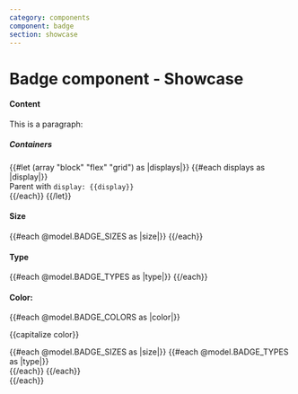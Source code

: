 ```yaml
---
category: components
component: badge
section: showcase
---
```


<h1>Badge component - Showcase</h1>

<section data-test-percy data-section="showcase">
  
  <h4 class="dummy-h4">Content</h4>
  <div class="dummy-badge-base-sample">
    <Hds::Badge @text="Only text" />
    <Hds::Badge @icon="activity" @text="Text + icon" />
    <Hds::Badge @icon="activity" @text="Only icon" @isIconOnly={{true}} />
    <div class="dummy-badge-max-width-container">
      <Hds::Badge @icon="activity" @text="This is a very long text that should go on two lines" />
    </div>
  </div>
  <div class="dummy-badge-base-sample">
    <p>This is a paragraph:
      <Hds::Badge @icon="activity" @text="Lorem ipsum" /></p>
  </div>

  <h5 class="dummy-h5">Containers</h5>
  <div class="dummy-badge-containers">
    {{#let (array "block" "flex" "grid") as |displays|}}
      {{#each displays as |display|}}
        <div>
          <span class="dummy-text-small">Parent with <code class="dummy-code">display: {{display}}</code></span>
          <br />
          <div class="dummy-badge-containers__{{display}}">
            <Hds::Badge @text="Only text" /><Hds::Badge @icon="activity" @text="Text + icon" /><Hds::Badge
              @icon="activity"
              @text="Only icon"
              @isIconOnly={{true}}
            />
          </div>
        </div>
      {{/each}}
    {{/let}}
  </div>

  <h4 class="dummy-h4">Size</h4>
  <div class="dummy-badge-base-sample">
    {{#each @model.BADGE_SIZES as |size|}}
      <Hds::Badge @icon="activity" @text={{capitalize size}} @size={{size}} />
    {{/each}}
  </div>

  <h4 class="dummy-h4">Type</h4>
  <div class="dummy-badge-base-sample">
    {{#each @model.BADGE_TYPES as |type|}}
      <Hds::Badge @icon="activity" @text={{capitalize type}} @type={{type}} />
    {{/each}}
  </div>

  <h4 class="dummy-h4">Color:</h4>
  {{#each @model.BADGE_COLORS as |color|}}
    <p class="dummy-h6">{{capitalize color}}</p>
    <div class="dummy-badge-color-grid">
      {{#each @model.BADGE_SIZES as |size|}}
        {{#each @model.BADGE_TYPES as |type|}}
          <div
            class="dummy-badge-base-sample dummy-badge-base-sample--type-{{type}}
              dummy-badge-base-sample--color-{{color}}"
          >
            <Hds::Badge @icon="activity" @text="Lorem ipsum" @size={{size}} @type={{type}} @color={{color}} />
            <Hds::Badge @text="Lorem ipsum" @size={{size}} @type={{type}} @color={{color}} />
            <Hds::Badge
              @icon="activity"
              @text="Lorem Ipsum"
              @size={{size}}
              @type={{type}}
              @color={{color}}
              @isIconOnly={{true}}
            />
          </div>
        {{/each}}
      {{/each}}
    </div>
  {{/each}}
</section>
